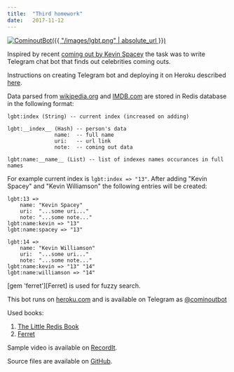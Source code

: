 ```yaml
---
title:  "Third homework"
date:   2017-11-12
---
```

[![CominoutBot]({{ "/images/lgbt.png" | absolute_url }})][CominoutBot]

Inspired by recent [coming out by Kevin Spacey](https://news.tut.by/culture/566702.html) the task was to write Telegram chat bot that finds out celebrities coming outs.


Instructions on creating Telegram bot and deploying it on Heroku described [here][Heroku].

Data parsed from [wikipedia.org][Wikipedia] and [IMDB.com][IMDB] are stored in Redis database in the following format:
```
lgbt:index (String) -- current index (increased on adding)

lgbt:__index__ (Hash) -- person's data
               name:  -- full name
               uri:   -- url link
               note:  -- coming out data

lgbt:name:__name__ (List) -- list of indexes names occurances in full names
```

For example current index is `lgbt:index => "13"`.
After adding "Kevin Spacey" and "Kevin Williamson" the following entries will be created:
```
lgbt:13 =>
    name: "Kevin Spacey"
    uri:  "...some uri..."
    note: "...some note..."
lgbt:name:kevin => "13"
lgbt:name:spacey => "13"

lgbt:14 =>
    name: "Kevin Williamson"
    uri:  "...some uri..."
    note: "...some note..."
lgbt:name:kevin => "13" "14"
lgbt:name:williamson => "14"
```

[gem 'ferret'][Ferret] is used for fuzzy search.

This bot runs on [heroku.com](https://herokuapp.com) and is available on Telegram as [@cominoutbot][CominoutBot]

Used books:
1. [The Little Redis Book][RedisBook]
2. [Ferret][FerretBook]

Sample video is available on [RecordIt][RecordIt].

Source files are available on [GitHub][GitHub].

[Heroku]: https://github.com/barbaramartina/ruby-telegram-bot
[Wikipedia]: https://en.wikipedia.org/wiki/List_of_gay,_lesbian_or_bisexual_people
[IMDB]: http://www.imdb.com/list/ls072706884/
[FerretGem]: https://rubygems.org/gems/ferret
[CominoutBot]: https://t.me/cominoutbot
[RedisBook]: https://github.com/kondratovich/the-little-redis-book/blob/master/en/redis.md
[FerretBook]: https://www.safaribooksonline.com/library/view/ferret/9780596519407/
[RecordIt]: http://recordit.co/iR7FXIFzzK
[GitHub]: https://github.com/dmlaziuk/bsuir-courses/tree/dm-homework-3/2017/DmLaziuk/3

